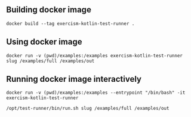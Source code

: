 ## Building docker image

```shell script
docker build --tag exercism-kotlin-test-runner .
```

## Using docker image

```shell script
docker run -v (pwd)/examples:/examples exercism-kotlin-test-runner slug /examples/full /examples/out
```

## Running docker image interactively

```shell script
docker run -v (pwd)/examples:/examples --entrypoint "/bin/bash" -it exercism-kotlin-test-runner

/opt/test-runner/bin/run.sh slug /examples/full /examples/out
```
